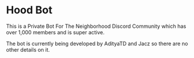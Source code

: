 # Hood Bot
This is a Private Bot For The Neighborhood Discord Community which has over 1,000 members and is super active.

The bot is currently being developed by AdityaTD and Jacz so there are no other details on it.
